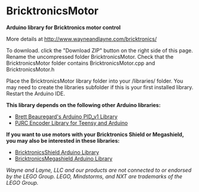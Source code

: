 BricktronicsMotor
=================

**Arduino library for Bricktronics motor control**

More details at http://www.wayneandlayne.com/bricktronics/

To download. click the "Download ZIP" button on the right side of this page. Rename the uncompressed folder BricktronicsMotor. Check that the BricktronicsMotor folder contains BricktronicsMotor.cpp and BricktronicsMotor.h

Place the BricktronicsMotor library folder into your <arduinosketchfolder>/libraries/ folder. You may need to create the libraries subfolder if this is your first installed library. Restart the Arduino IDE.

**This library depends on the following other Arduino libraries:**
* [Brett Beauregard's Arduino PID_v1 Library](https://github.com/br3ttb/Arduino-PID-Library/)
* [PJRC Encoder Library for Teensy and Arduino](https://www.pjrc.com/teensy/td_libs_Encoder.html)

**If you want to use motors with your Bricktronics Shield or Megashield, you may also be interested in these libraries:**
* [BricktronicsShield Arduino Library](https://github.com/wayneandlayne/BricktronicsShield)
* [BricktronicsMegashield Arduino Library](https://github.com/wayneandlayne/BricktronicsMegashield)

_Wayne and Layne, LLC and our products are not connected to or endorsed by the LEGO Group. LEGO, Mindstorms, and NXT are trademarks of the LEGO Group._
